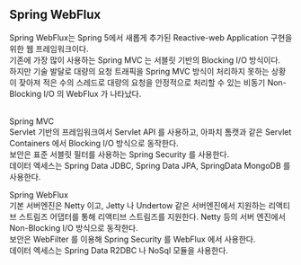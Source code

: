 ## Spring WebFlux


Spring WebFlux는 Spring 5에서 새롭게 추가된 Reactive-web Application 구현을 위한 웹 프레임워크이다. <br>
기존에 가장 많이 사용하는 Spring MVC 는 서블릿 기반의 Blocking I/O 방식이다. <br>
하지만 기술 발달로 대량의 요청 트래픽을 Spring MVC 방식이 처리하지 못하는 상황이 잦아져 적은 수의 스레드로 대량의 요청을 안정적으로 처리할 수 있는 비동기 Non-Blocking I/O 의 WebFlux 가 나타났다. <br>
<br>

Spring MVC <br>
Servlet 기반의 프레임워크여서 Servlet API 를 사용하고, 아파치 톰캣과 같은 Servlet Containers 에서 Blocking I/O 방식으로 동작한다.<br>
보안은 표준 서블릿 필터를 사용하는 Spring Security 를 사용한다. <br>
데이터 엑세스는 Spring Data JDBC, Spring Data JPA, SpringData MongoDB 를 사용한다.<br>

Spring WebFlux <br>
기본 서버엔진은 Netty 이고, Jetty 나 Undertow 같은 서버엔진에서 지원하는 리액티브 스트림즈 어댑터를 통해 리액티브 스트림즈를 지원한다.
Netty 등의 서버 엔진에서 Non-Blocking I/O 방식으로 동작한다.<br>
보안은 WebFilter 를 이용해 Spring Security 를 WebFlux 에서 사용한다. <br>
데이터 엑세스는 Spring Data R2DBC 나 NoSql 모듈을 사용한다. <br>
